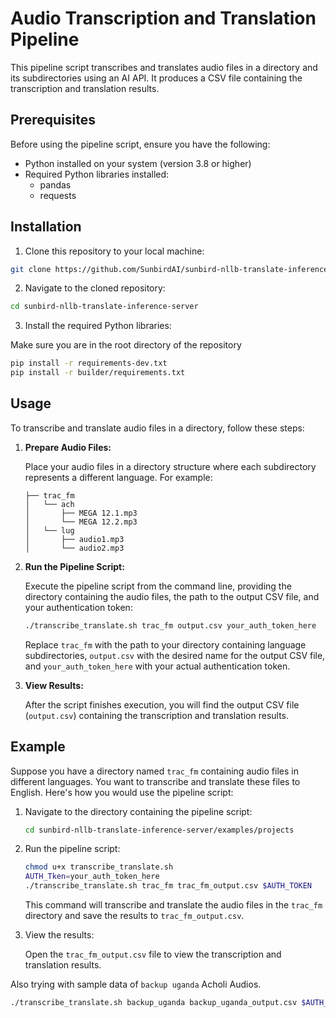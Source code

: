 # Audio Transcription and Translation Pipeline

This pipeline script transcribes and translates audio files in a directory and its subdirectories using an AI API. It produces a CSV file containing the transcription and translation results.

## Prerequisites

Before using the pipeline script, ensure you have the following:

- Python installed on your system (version 3.8 or higher)
- Required Python libraries installed:
  - pandas
  - requests

## Installation

1. Clone this repository to your local machine:

```sh
git clone https://github.com/SunbirdAI/sunbird-nllb-translate-inference-server.git
```

2. Navigate to the cloned repository:

```sh
cd sunbird-nllb-translate-inference-server
```

3. Install the required Python libraries:

Make sure you are in the root directory of the repository

```sh
pip install -r requirements-dev.txt
pip install -r builder/requirements.txt
```

## Usage

To transcribe and translate audio files in a directory, follow these steps:

1. **Prepare Audio Files:**

   Place your audio files in a directory structure where each subdirectory represents a different language. For example:

   ```
   ├── trac_fm
   │   └── ach
   │       ├── MEGA 12.1.mp3
   │       └── MEGA 12.2.mp3
   │   └── lug
   │       ├── audio1.mp3
   │       └── audio2.mp3
   ```

2. **Run the Pipeline Script:**

   Execute the pipeline script from the command line, providing the directory containing the audio files, the path to the output CSV file, and your authentication token:

   ```sh
   ./transcribe_translate.sh trac_fm output.csv your_auth_token_here
   ```

   Replace `trac_fm` with the path to your directory containing language subdirectories, `output.csv` with the desired name for the output CSV file, and `your_auth_token_here` with your actual authentication token.

3. **View Results:**

   After the script finishes execution, you will find the output CSV file (`output.csv`) containing the transcription and translation results.

## Example

Suppose you have a directory named `trac_fm` containing audio files in different languages. You want to transcribe and translate these files to English. Here's how you would use the pipeline script:

1. Navigate to the directory containing the pipeline script:

   ```sh
   cd sunbird-nllb-translate-inference-server/examples/projects
   ```

2. Run the pipeline script:

   ```sh
   chmod u+x transcribe_translate.sh
   AUTH_Tken=your_auth_token_here
   ./transcribe_translate.sh trac_fm trac_fm_output.csv $AUTH_TOKEN
   ```

   This command will transcribe and translate the audio files in the `trac_fm` directory and save the results to `trac_fm_output.csv`.

3. View the results:

   Open the `trac_fm_output.csv` file to view the transcription and translation results.

Also trying with sample data of `backup uganda` Acholi Audios.

```sh
./transcribe_translate.sh backup_uganda backup_uganda_output.csv $AUTH_TOKEN
```

